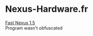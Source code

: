 # Nexus-Hardware.fr


[Fast Nexus 1.5](https://github.com/Leaked0/Nexus-Hardware.fr/tree/main/FastNexus%201.5/Files/Program)<br>Program wasn't obfuscated
